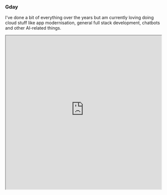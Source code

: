 ### Gday

I've done a bit of everything over the years but am currently loving doing cloud stuff like app modernisation, general full stack development, chatbots and other AI-related things.

<iframe src='https://webchat.botframework.com/embed/ark-lee-bot-ghbot?s=YOUR_SECRET_HERE'  style='min-width: 400px; width: 100%; min-height: 500px;'></iframe>



